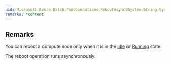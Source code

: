 ```yaml
---  
uid: Microsoft.Azure.Batch.PoolOperations.RebootAsync(System.String,System.String,System.Nullable{Microsoft.Azure.Batch.Common.ComputeNodeRebootOption},System.Collections.Generic.IEnumerable{Microsoft.Azure.Batch.BatchClientBehavior},System.Threading.CancellationToken)  
remarks: *content  
---  
```

  
## Remarks  
 You can reboot a compute node only when it is in the [Idle](assetId:///T:Microsoft.Azure.Batch.Common.ComputeNodeState?qualifyHint=False&autoUpgrade=True) or [Running](assetId:///T:Microsoft.Azure.Batch.Common.ComputeNodeState?qualifyHint=False&autoUpgrade=True) state.  
  
 The reboot operation runs asynchronously.